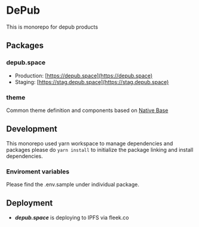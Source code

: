# DePub

This is monorepo for depub products

## Packages

### depub.space

- Production: [https://depub.space](https://depub.space)
- Staging: [https://stag.depub.space](https://stag.depub.space)

### theme

Common theme definition and components based on [Native Base](https://nativebase.io/)

## Development

This monorepo used yarn workspace to manage dependencies and packages please do `yarn install` to initialize the package linking and install dependencies.

### Enviroment variables

Please find the .env.sample under individual package.

## Deployment

- **_depub.space_** is deploying to IPFS via fleek.co
